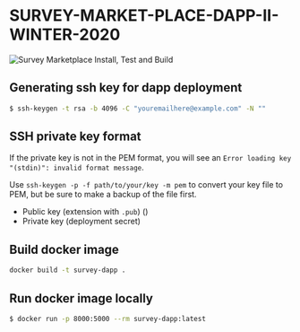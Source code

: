 # SURVEY-MARKET-PLACE-DAPP-II-WINTER-2020

![Survey Marketplace Install, Test and Build](https://github.com/GeorgeBrownCollege-Toronto/SURVEY-MARKET-PLACE-DAPP-II-WINTER-2020/workflows/Survey%20Marketplace%20Install,%20Test%20and%20Build/badge.svg?branch=master)

## Generating ssh key for dapp deployment

```bash
$ ssh-keygen -t rsa -b 4096 -C "youremailhere@example.com" -N ""
```

## SSH private key format
If the private key is not in the PEM format, you will see an `Error loading key "(stdin)": invalid format message`.

Use `ssh-keygen -p -f path/to/your/key -m pem` to convert your key file to PEM, but be sure to make a backup of the file first. 

- Public key (extension with `.pub`) ()
- Private key   (deployment secret)

## Build docker image

```bash
docker build -t survey-dapp .
```
## Run docker image locally

```bash
$ docker run -p 8000:5000 --rm survey-dapp:latest
```
